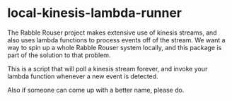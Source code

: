 # local-kinesis-lambda-runner

The Rabble Rouser project makes extensive use of kinesis streams, and also uses lambda functions to process events off
of the stream. We want a way to spin up a whole Rabble Rouser system locally, and this package is part of the solution
to that problem.

This is a script that will poll a kinesis stream forever, and invoke your lambda function whenever a new event is
detected.

Also if someone can come up with a better name, please do.
